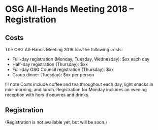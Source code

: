 # OSG All-Hands Meeting 2018 &ndash; Registration

## Costs

The OSG All-Hands Meeting 2018 has the following costs:

* Full-day registration (Monday, Tuesday, Wednesday): $xx each day
* Half-day registration (Thursday): $xx
* Full-day OSG Council registration (Thursday): $xx
* Group dinner (Tuesday): $xx per person

!!! note
    Costs include coffee and tea throughout each day, light snacks in mid-morning, and lunch.  Registration for Monday
    includes an evening reception with hors d&rsquo;oeuvres and drinks.

## Registration

(Registration is not available yet, but will be soon.)
